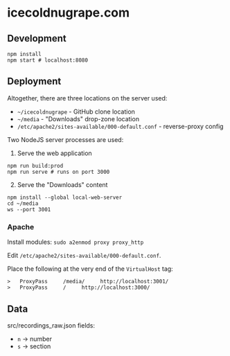 # icecoldnugrape.com

## Development
```
npm install
npm start # localhost:8080
```

## Deployment
Altogether, there are three locations on the server used:
* `~/icecoldnugrape` - GitHub clone location
* `~/media` - "Downloads" drop-zone location
* `/etc/apache2/sites-available/000-default.conf` - reverse-proxy config

Two NodeJS server processes are used:
1. Serve the web application
```
npm run build:prod
npm run serve # runs on port 3000
```
2. Serve the "Downloads" content
```
npm install --global local-web-server
cd ~/media
ws --port 3001
```

### Apache
Install modules:
`sudo a2enmod proxy proxy_http`

Edit `/etc/apache2/sites-available/000-default.conf`.

Place the following at the very end of the `VirtualHost` tag:
```
>   ProxyPass     /media/     http://localhost:3001/
>   ProxyPass     /     http://localhost:3000/
```

## Data
src/recordings_raw.json fields:
* `n` -> number
* `s` -> section

